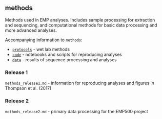 ## methods

Methods used in EMP analyses. Includes sample processing for extraction and sequencing, and computational methods for basic data processing and more advanced analyses. 

Accompanying information to `methods`:

* [`protocols`](https://github.com/biocore/emp/tree/master/protocols) - wet lab methods
* [`code`](https://github.com/biocore/emp/tree/master/code) - notebooks and scripts for reproducing analyses
* [`data`](https://github.com/biocore/emp/tree/master/data) - results of sequence processing and analyses

### Release 1

`methods_release1.md` - information for reproducing analyses and figures in Thompson et al. (2017)

### Release 2

`methods_release2.md` - primary data processing for the EMP500 project
